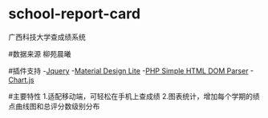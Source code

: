 # school-report-card
广西科技大学查成绩系统

#数据来源
柳苑晨曦

#插件支持
-[Jquery](http://jquery.com/)
-[Material Design Lite](https://getmdl.io/)
-[PHP Simple HTML DOM Parser](http://simplehtmldom.sourceforge.net/)
-[Chart.js](http://www.chartjs.org/)

#主要特性
1.适配移动端，可轻松在手机上查成绩
2.图表统计，增加每个学期的绩点曲线图和总评分数级别分布
